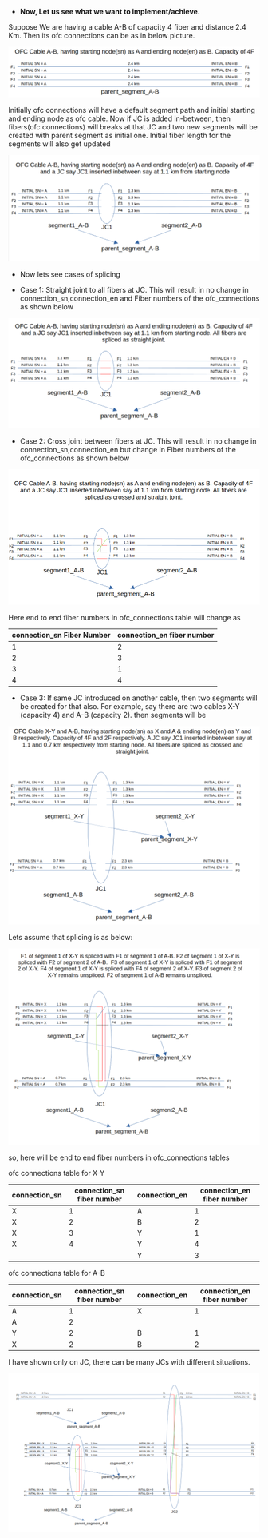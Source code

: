 

- **Now, Let us see what we want to implement/achieve.**

Suppose We are having a cable A-B of capacity 4 fiber and distance 2.4 Km. Then its ofc connections can be as in below picture.

![wo_jc_cable](wo_jc_cable.png)

Initially ofc connections will have a default segment path and initial starting and ending node as ofc cable.
Now if JC is added in-between, then fibers(ofc connections) will breaks at that JC and two new segments will be created with parent segment as initial one. Initial fiber length for the segments will also get updated

![JC1](JC1.png)

- Now lets see cases of splicing

- Case 1: Straight joint to all fibers at JC. This will result in no change in connection_sn,connection_en and Fiber numbers of the ofc_connections as shown below

![JC1_straight](JC1_straight.png)

- Case 2: Cross joint between fibers at JC. This will result in no change in connection_sn,connection_en but change in Fiber numbers of the ofc_connections as shown below

![JC1_crossed](JC1_crossed.png)

Here end to end fiber numbers in ofc_connections table will change as

|  connection_sn Fiber Number |  connection_en fiber number |
|---|---|
|  1 |  2 |
|  2 |  3 |
|  3 |  1 |
|  4 |  4 |

- Case 3: If same JC introduced on another cable, then two segments will be created for that also. For example, say there are two cables X-Y (capacity 4) and A-B (capacity 2). then segments will be

![JC1_unspliced_two_cables](JC1_unspliced_two_cables.png)

Lets assume that splicing is as below:

![JC1_spliced_two_cables](JC1_spliced_two_cables.png)


so, here will be end to end fiber numbers in ofc_connections tables

ofc connections table for X-Y

|  connection_sn |  connection_sn fiber number |  connection_en |  connection_en fiber number |
|---|---|---|---|
|  X |  1 |  A |  1 |
|  X |  2 |  B |  2 |
|  X |  3 |  Y |  1 |
|  X |  4 |  Y |  4 |
|   |   |  Y |  3 |

ofc connections table for A-B

|  connection_sn |  connection_sn fiber number |  connection_en |  connection_en fiber number |
|---|---|---|---|
|  A |  1 |  X |  1 |
|  A |  2 |   |   |
|  Y |  2 |  B |  1 |
|  X |  2 |  B |  2 |


 
I have shown only on JC, there can be many JCs with different situations.

![many_JCs](many_JCs.png)























